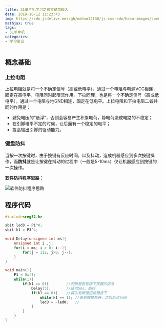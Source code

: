 ```yaml
---
title: 51单片机学习之独立键盘输入
date: 2019-10-12 11:23:43
img: https://cdn.jsdelivr.net/gh/mahoo12138/js-css-cdn/hexo-images/cover/51.jpg
mathjax: true
tags: 
- 51单片机
categories:
- 学习笔记
---
```


## 概念基础

### 上拉电阻

上拉电阻就是将一个不确定信号（高或低电平），通过一个电阻与电源VCC相连，固定在高电平，电阻同时起限流作用。下拉同理，也是将一个不确定信号（高或低电平），通过一个电阻与地GND相连，固定在低电平。上拉电阻和下拉电阻二者共同的作用是：

+ 避免电压的“悬浮”，否则会容易产生积累电荷，静电荷造成电路的不稳定；
+ 在引脚电平不定的时候，让后面有一个稳定的电平；
+ 提高输出引脚的驱动能力。

### 键盘防抖

当按一次按键时，由于按键有反应时间，以及抖动，造成机器感应到多次按键操作，而**防抖**就是让按键在抖动的过程中（一般是5-10ms）仅让机器感应到按键的一次操作。

**软件防抖程序思路：**

![软件防抖程序思路](D:\Mahoo\Pictures\Blog\hexo_images\Study\51mcu\软件防抖.png)

## 程序代码

```c
#include<reg52.h>

sbit led0 = P1^0;
sbit k1 = P3^4;

void Delay(unsigned int ms){
	unsigned int i ,j;
	for(i = ms; i > 0; i--){
		for(j = 112; j>0; j--);
	}
}

void main(){
	P1 = 0xff;
	while(1){
		if(k1 == 0){		//判断是否有按下按键的信号
			Delay(5);		//延时5ms，防抖
			if(k1 == 0){	//再次判断是否按键按下
				while(k1 == 1);	//直到按键松开，之后后续代码
				led0 = ~led0;	//
			}
		}
	}
}
```

